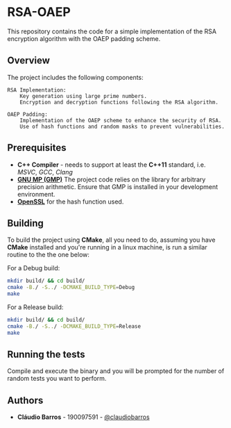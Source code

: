 # RSA-OAEP 

This repository contains the code for a simple implementation of the RSA encryption algorithm with the OAEP padding scheme. 

## Overview

The project includes the following components:

    RSA Implementation:
        Key generation using large prime numbers.
        Encryption and decryption functions following the RSA algorithm.

    OAEP Padding:
        Implementation of the OAEP scheme to enhance the security of RSA.
        Use of hash functions and random masks to prevent vulnerabilities.


## Prerequisites

* **C++ Compiler** - needs to support at least the **C++11** standard, i.e. *MSVC*, *GCC*, *Clang*
* [**GNU MP (GMP)**](https://gmplib.org/) The project code relies on the  library for arbitrary precision arithmetic. Ensure that GMP is installed in your development environment.
* [**OpenSSL**](https://www.openssl.org/) for the hash function used.

## Building 

To build the project using **CMake**, all you need to do, assuming you have **CMake** installed and you're running in a linux machine, is run a similar routine to the the one below:

For a Debug build:
```bash
mkdir build/ && cd build/
cmake -B./ -S../ -DCMAKE_BUILD_TYPE=Debug
make
```
For a Release build:
```bash
mkdir build/ && cd build/
cmake -B./ -S../ -DCMAKE_BUILD_TYPE=Release
make
```
## Running the tests

Compile and execute the binary and you will be prompted for the number of random tests you want to perform.

## Authors

* **Cláudio Barros** - 190097591 - [@claudiobarros](https://github.com/claudiobarros) 